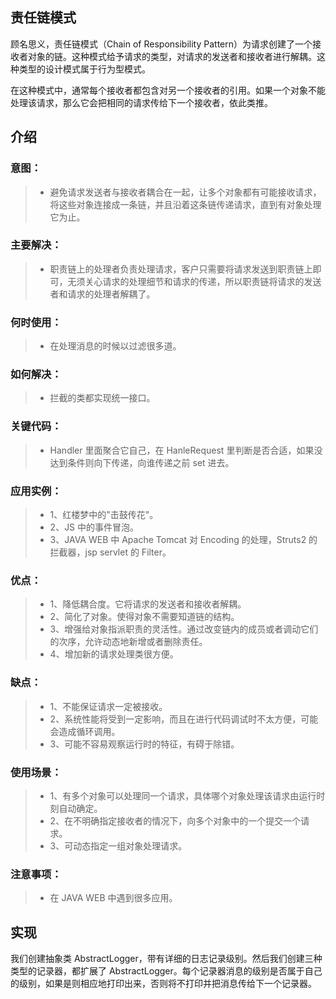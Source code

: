 ## 责任链模式
顾名思义，责任链模式（Chain of Responsibility Pattern）为请求创建了一个接收者对象的链。这种模式给予请求的类型，对请求的发送者和接收者进行解耦。这种类型的设计模式属于行为型模式。

在这种模式中，通常每个接收者都包含对另一个接收者的引用。如果一个对象不能处理该请求，那么它会把相同的请求传给下一个接收者，依此类推。
## 介绍
### 意图：
>* 避免请求发送者与接收者耦合在一起，让多个对象都有可能接收请求，将这些对象连接成一条链，并且沿着这条链传递请求，直到有对象处理它为止。
### 主要解决：
>* 职责链上的处理者负责处理请求，客户只需要将请求发送到职责链上即可，无须关心请求的处理细节和请求的传递，所以职责链将请求的发送者和请求的处理者解耦了。
### 何时使用：
>* 在处理消息的时候以过滤很多道。
### 如何解决：
>* 拦截的类都实现统一接口。
### 关键代码：
>* Handler 里面聚合它自己，在 HanleRequest 里判断是否合适，如果没达到条件则向下传递，向谁传递之前 set 进去。
### 应用实例： 
>* 1、红楼梦中的"击鼓传花"。 
>* 2、JS 中的事件冒泡。 
>* 3、JAVA WEB 中 Apache Tomcat 对 Encoding 的处理，Struts2 的拦截器，jsp servlet 的 Filter。
### 优点： 
>* 1、降低耦合度。它将请求的发送者和接收者解耦。 
>* 2、简化了对象。使得对象不需要知道链的结构。 
>* 3、增强给对象指派职责的灵活性。通过改变链内的成员或者调动它们的次序，允许动态地新增或者删除责任。 
>* 4、增加新的请求处理类很方便。
### 缺点： 
>* 1、不能保证请求一定被接收。 
>* 2、系统性能将受到一定影响，而且在进行代码调试时不太方便，可能会造成循环调用。 
>* 3、可能不容易观察运行时的特征，有碍于除错。
### 使用场景： 
>* 1、有多个对象可以处理同一个请求，具体哪个对象处理该请求由运行时刻自动确定。 
>* 2、在不明确指定接收者的情况下，向多个对象中的一个提交一个请求。 
>* 3、可动态指定一组对象处理请求。
### 注意事项：
>* 在 JAVA WEB 中遇到很多应用。
## 实现
我们创建抽象类 AbstractLogger，带有详细的日志记录级别。然后我们创建三种类型的记录器，都扩展了 AbstractLogger。每个记录器消息的级别是否属于自己的级别，如果是则相应地打印出来，否则将不打印并把消息传给下一个记录器。